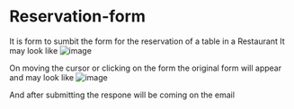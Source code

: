 # Reservation-form

It is form to sumbit the form for the reservation of a table in a Restaurant 
It may look like
![image](https://github.com/AKJaiswal24/reservation-form/assets/142773462/5e71922d-7102-4227-8ac9-e91f6bc5a881)

On moving the cursor or clicking on the form the original form will appear and may look like 
![image](https://github.com/AKJaiswal24/reservation-form/assets/142773462/f988783b-d8d7-4aab-a717-d7a0a7ef7196)

And after submitting the respone will be coming on the email

